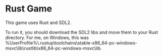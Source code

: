 # Rust Game
This game uses Rust and SDL2.

To run it, you should download the SDL2 libs and move them to your Rust directory.
For me, on Windows, this was %UserProfile%\\.rustup\\toolchains\\stable-x86_64-pc-windows-msvc\\lib\\rustlib\\x86_64-pc-windows-msvc\\lib.
